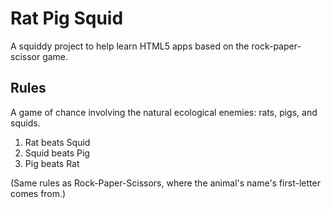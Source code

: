 # Rat Pig Squid

A squiddy project to help learn HTML5 apps based on the rock-paper-scissor game.

## Rules

A game of chance involving the natural ecological enemies: rats, pigs, and squids.

1. Rat beats Squid
2. Squid beats Pig
3. Pig beats Rat

(Same rules as Rock-Paper-Scissors, where the animal's name's first-letter comes from.)